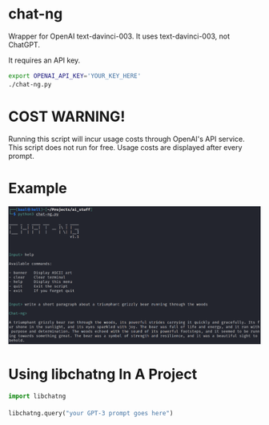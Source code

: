 # chat-ng
Wrapper for OpenAI text-davinci-003. It uses text-davinci-003, not ChatGPT.

It requires an API key.

```bash
export OPENAI_API_KEY='YOUR_KEY_HERE'
./chat-ng.py
```

# COST WARNING!

Running this script will incur usage costs through OpenAI's API service. This script does not run for free. Usage costs are displayed after every prompt.

# Example

![](/chat-ng.PNG)

# Using libchatng In A Project
```python
import libchatng

libchatng.query("your GPT-3 prompt goes here")
```
